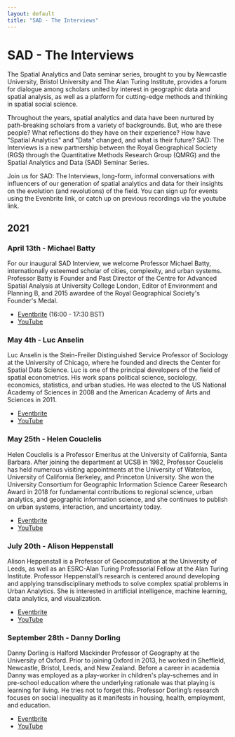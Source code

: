```yaml
---
layout: default
title: "SAD - The Interviews"
---
```


# SAD - The Interviews

The Spatial Analytics and Data seminar series, brought to you by Newcastle University, Bristol University and The Alan Turing Institute, provides a forum for dialogue among scholars united by interest in geographic data and spatial analysis, as well as a platform for cutting-edge methods and thinking in spatial social science.

Throughout the years, spatial analytics and data have been nurtured by path-breaking scholars from a variety of backgrounds. But, who are these people? What reflections do they have on their experience? How have "Spatial Analytics" and "Data" changed, and what is their future? SAD: The Interviews is a new partnership between the Royal Geographical Society (RGS) through the Quantitative Methods Research Group (QMRG) and the Spatial Analytics and Data (SAD) Seminar Series.

Join us for SAD: The Interviews, long-form, informal conversations with influencers of our generation of spatial analytics and data for their insights on the evolution (and revolutions) of the field. You can sign up for events using the Evenbrite link, or catch up on previous recordings via the youtube link.

## 2021

### April 13th - Michael Batty

For our inaugural SAD Interview, we welcome Professor Michael Batty, internationally esteemed scholar of cities, complexity, and urban systems. Professor Batty is Founder and Past Director of the Centre for Advanced Spatial Analysis at University College London, Editor of Environment and Planning B, and 2015 awardee of the Royal Geographical Society's Founder's Medal.

- [Eventbrite](https://www.eventbrite.co.uk/e/spatial-analytics-data-the-interviews-professor-michael-batty-tickets-148357512313#) (16:00 - 17:30 BST)
- [YouTube](https://www.youtube.com/watch?v=X0N6zrS85H8) 

### May 4th - Luc Anselin

Luc Anselin is the Stein-Freiler Distinguished Service Professor of Sociology at the University of Chicago, where he founded and directs the Center for Spatial Data Science. Luc is one of the principal developers of the field of spatial econometrics. His work spans political science, sociology, economics, statistics, and urban studies. He was elected to the US National Academy of Sciences in 2008 and the American Academy of Arts and Sciences in 2011.

- [Eventbrite](https://www.eventbrite.co.uk/e/spatial-analytics-and-data-interview-luc-anselin-tickets-151641085569)
- [YouTube](https://www.youtube.com/watch?v=bEGhPXWUdHc)

### May 25th - Helen Couclelis

Helen Couclelis is a Professor Emeritus at the University of California, Santa Barbara. After joining the department at UCSB in 1982, Professor Couclelis has held numerous visiting appointments at the University of Waterloo, University of California Berkeley, and Princeton University. She won the University Consortium for Geographic Information Science Career Research Award in 2018 for fundamental contributions to regional science, urban analytics, and geographic information science, and she continues to publish on urban systems, interaction, and uncertainty today.

- [Eventbrite](https://www.eventbrite.co.uk/e/spatial-analytics-data-the-interviews-helen-couclelis-tickets-153972087659)
- [YouTube](https://www.youtube.com/watch?v=YDDmFRv3pII)

### July 20th - Alison Heppenstall

Alison Heppenstall is a Professor of Geocomputation at the University of Leeds, as well as an ESRC-Alan Turing Professorial Fellow at the Alan Turing Institute. Professor Heppenstall’s research is centered around developing and applying transdisciplinary methods to solve complex spatial problems in Urban Analytics. She is interested in artificial intelligence, machine learning, data analytics, and visualization. 

- [Eventbrite](https://www.eventbrite.co.uk/e/spatial-analytics-data-the-interviews-alison-heppenstall-tickets-153973022455)
- [YouTube](https://www.youtube.com/watch?v=rJCWH71ZmSI)

### September 28th - Danny Dorling

Danny Dorling is Halford Mackinder Professor of Geography at the University of Oxford. Prior to joining Oxford in 2013, he worked in Sheffield, Newcastle, Bristol, Leeds, and New Zealand. Before a career in academia Danny was employed as a play-worker in children's play-schemes and in pre-school education where the underlying rationale was that playing is learning for living. He tries not to forget this. Professor Dorling’s research focuses on social inequality as it manifests in housing, health, employment, and education.

- [Eventbrite](https://www.eventbrite.co.uk/e/spatial-analytics-data-the-interviews-danny-dorling-tickets-153974244109)
- [YouTube]()

